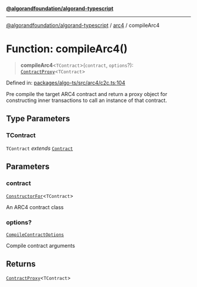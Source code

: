 [**@algorandfoundation/algorand-typescript**](../../README.md)

***

[@algorandfoundation/algorand-typescript](../../README.md) / [arc4](../README.md) / compileArc4

# Function: compileArc4()

> **compileArc4**\<`TContract`\>(`contract`, `options`?): [`ContractProxy`](../type-aliases/ContractProxy.md)\<`TContract`\>

Defined in: [packages/algo-ts/src/arc4/c2c.ts:104](https://github.com/algorandfoundation/puya-ts/blob/main/packages/algo-ts/src/arc4/c2c.ts#L104)

Pre compile the target ARC4 contract and return a proxy object for constructing inner transactions to call an instance of that contract.

## Type Parameters

### TContract

`TContract` *extends* [`Contract`](../classes/Contract.md)

## Parameters

### contract

[`ConstructorFor`](../../index/-internal-/type-aliases/ConstructorFor.md)\<`TContract`\>

An ARC4 contract class

### options?

[`CompileContractOptions`](../../index/type-aliases/CompileContractOptions.md)

Compile contract arguments

## Returns

[`ContractProxy`](../type-aliases/ContractProxy.md)\<`TContract`\>
